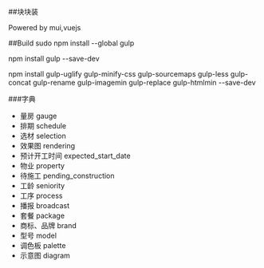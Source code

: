 ##块块装

Powered by mui,vuejs

##Build
sudo npm install --global gulp

npm install gulp --save-dev

npm install gulp-uglify gulp-minify-css gulp-sourcemaps gulp-less gulp-concat gulp-rename gulp-imagemin gulp-replace gulp-htmlmin --save-dev


###字典

*  量房 gauge
*  排期  schedule
*  选材 selection
*  效果图 rendering
*  预计开工时间 expected_start_date
*  物业 property
*  待施工 pending_construction
*  工龄 seniority
*  工序 process
*  播报 broadcast
*  套餐 package
*  商标、品牌 brand
*  型号 model
*  调色板 palette
*  示意图 diagram